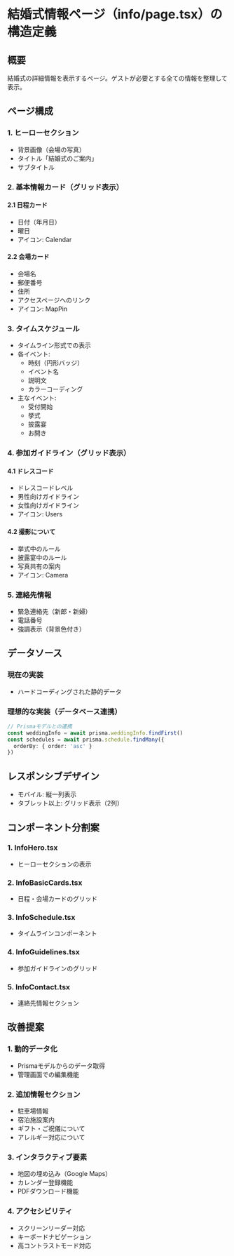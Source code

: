 # 結婚式情報ページ（info/page.tsx）の構造定義

## 概要
結婚式の詳細情報を表示するページ。ゲストが必要とする全ての情報を整理して表示。

## ページ構成

### 1. ヒーローセクション
- 背景画像（会場の写真）
- タイトル「結婚式のご案内」
- サブタイトル

### 2. 基本情報カード（グリッド表示）
#### 2.1 日程カード
- 日付（年月日）
- 曜日
- アイコン: Calendar

#### 2.2 会場カード
- 会場名
- 郵便番号
- 住所
- アクセスページへのリンク
- アイコン: MapPin

### 3. タイムスケジュール
- タイムライン形式での表示
- 各イベント:
  - 時刻（円形バッジ）
  - イベント名
  - 説明文
  - カラーコーディング
- 主なイベント:
  - 受付開始
  - 挙式
  - 披露宴
  - お開き

### 4. 参加ガイドライン（グリッド表示）
#### 4.1 ドレスコード
- ドレスコードレベル
- 男性向けガイドライン
- 女性向けガイドライン
- アイコン: Users

#### 4.2 撮影について
- 挙式中のルール
- 披露宴中のルール
- 写真共有の案内
- アイコン: Camera

### 5. 連絡先情報
- 緊急連絡先（新郎・新婦）
- 電話番号
- 強調表示（背景色付き）

## データソース

### 現在の実装
- ハードコーディングされた静的データ

### 理想的な実装（データベース連携）
```typescript
// Prismaモデルとの連携
const weddingInfo = await prisma.weddingInfo.findFirst()
const schedules = await prisma.schedule.findMany({
  orderBy: { order: 'asc' }
})
```

## レスポンシブデザイン
- モバイル: 縦一列表示
- タブレット以上: グリッド表示（2列）

## コンポーネント分割案

### 1. InfoHero.tsx
- ヒーローセクションの表示

### 2. InfoBasicCards.tsx
- 日程・会場カードのグリッド

### 3. InfoSchedule.tsx
- タイムラインコンポーネント

### 4. InfoGuidelines.tsx
- 参加ガイドラインのグリッド

### 5. InfoContact.tsx
- 連絡先情報セクション

## 改善提案

### 1. 動的データ化
- Prismaモデルからのデータ取得
- 管理画面での編集機能

### 2. 追加情報セクション
- 駐車場情報
- 宿泊施設案内
- ギフト・ご祝儀について
- アレルギー対応について

### 3. インタラクティブ要素
- 地図の埋め込み（Google Maps）
- カレンダー登録機能
- PDFダウンロード機能

### 4. アクセシビリティ
- スクリーンリーダー対応
- キーボードナビゲーション
- 高コントラストモード対応